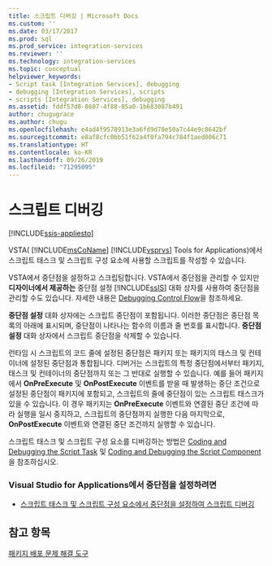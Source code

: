 ```yaml
---
title: 스크립트 디버깅 | Microsoft Docs
ms.custom: ''
ms.date: 03/17/2017
ms.prod: sql
ms.prod_service: integration-services
ms.reviewer: ''
ms.technology: integration-services
ms.topic: conceptual
helpviewer_keywords:
- Script task [Integration Services], debugging
- debugging [Integration Services], scripts
- scripts [Integration Services], debugging
ms.assetid: fddf57d8-8607-4f88-85a0-1b683087b491
author: chugugrace
ms.author: chugu
ms.openlocfilehash: e4ad4f9578913e3a6fd9d78e50a7c44e9c8642bf
ms.sourcegitcommit: e8af8cfc0bb51f62a4f0fa794c784f1aed006c71
ms.translationtype: HT
ms.contentlocale: ko-KR
ms.lasthandoff: 09/26/2019
ms.locfileid: "71295095"
---
```

# <a name="debugging-script"></a>스크립트 디버깅

[!INCLUDE[ssis-appliesto](../../includes/ssis-appliesto-ssvrpluslinux-asdb-asdw-xxx.md)]


  VSTA( [!INCLUDE[msCoName](../../includes/msconame-md.md)] [!INCLUDE[vsprvs](../../includes/vsprvs-md.md)] Tools for Applications)에서 스크립트 태스크 및 스크립트 구성 요소에 사용할 스크립트를 작성할 수 있습니다.  
  
 VSTA에서 중단점을 설정하고 스크립팅합니다. VSTA에서 중단점을 관리할 수 있지만 **디자이너에서 제공하는** 중단점 설정 [!INCLUDE[ssIS](../../includes/ssis-md.md)] 대화 상자를 사용하여 중단점을 관리할 수도 있습니다. 자세한 내용은 [Debugging Control Flow](../../integration-services/troubleshooting/debugging-control-flow.md)을 참조하세요.  
  
 **중단점 설정** 대화 상자에는 스크립트 중단점이 포함됩니다. 이러한 중단점은 중단점 목록의 아래에 표시되며, 중단점이 나타나는 함수의 이름과 줄 번호를 표시합니다. **중단점 설정** 대화 상자에서 스크립트 중단점을 삭제할 수 있습니다.  
  
 런타임 시 스크립트의 코드 줄에 설정된 중단점은 패키지 또는 패키지의 태스크 및 컨테이너에 설정된 중단점과 통합됩니다. 디버거는 스크립트의 특정 중단점에서부터 패키지, 태스크 및 컨테이너의 중단점까지 또는 그 반대로 실행할 수 있습니다. 예를 들어 패키지에서 **OnPreExecute** 및 **OnPostExecute** 이벤트를 받을 때 발생하는 중단 조건으로 설정된 중단점이 패키지에 포함되고, 스크립트의 줄에 중단점이 있는 스크립트 태스크가 있을 수 있습니다. 이 경우 패키지는 **OnPreExecute** 이벤트와 연결된 중단 조건에 따라 실행을 일시 중지하고, 스크립트의 중단점까지 실행한 다음 마지막으로, **OnPostExecute** 이벤트와 연결된 중단 조건까지 실행할 수 있습니다.  
  
 스크립트 태스크 및 스크립트 구성 요소를 디버깅하는 방법은 [Coding and Debugging the Script Task](../../integration-services/extending-packages-scripting/task/coding-and-debugging-the-script-task.md) 및 [Coding and Debugging the Script Component](../../integration-services/extending-packages-scripting/data-flow-script-component/coding-and-debugging-the-script-component.md)을 참조하십시오.  
  
### <a name="to-set-a-breakpoint-in-visual-studio-for-applications"></a>Visual Studio for Applications에서 중단점을 설정하려면  
  
-   [스크립트 태스크 및 스크립트 구성 요소에서 중단점을 설정하여 스크립트 디버깅](../../integration-services/extending-packages-scripting/debug-a-script-by-setting-breakpoints-in-a-script-task-and-script-component.md)  
  
## <a name="see-also"></a>참고 항목  
 [패키지 배포 문제 해결 도구](../../integration-services/troubleshooting/troubleshooting-tools-for-package-development.md)  
  
  
